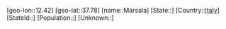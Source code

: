﻿---
location: [37.78,12.42]
type: City
tags:
- geo/City


SpocWebEntityId: 32326
isDeleted: false
confidential: public

---
[geo-lon::12.42]
[geo-lat::37.78]
[name::Marsala]
[State::]
[Country::[Italy](geo/Continent/Europe/Italy.md)]
[StateId::]
[Population::]
[Unknown::]

